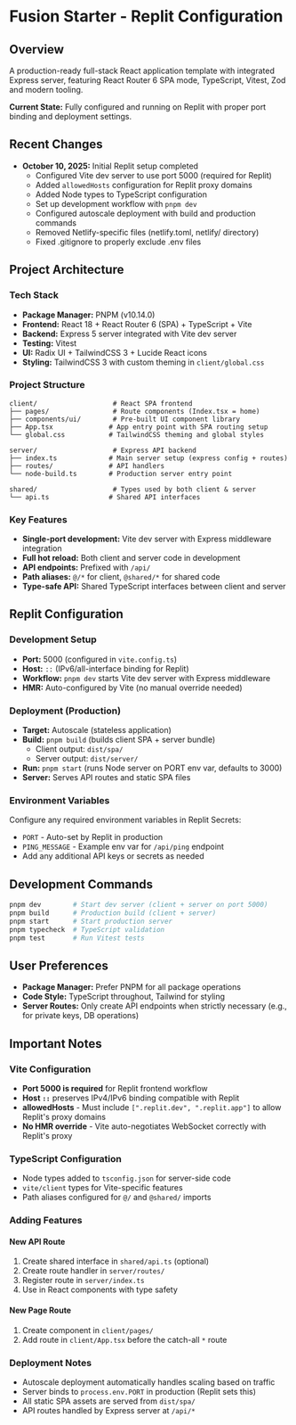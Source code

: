 # Fusion Starter - Replit Configuration

## Overview
A production-ready full-stack React application template with integrated Express server, featuring React Router 6 SPA mode, TypeScript, Vitest, Zod and modern tooling.

**Current State:** Fully configured and running on Replit with proper port binding and deployment settings.

## Recent Changes
- **October 10, 2025:** Initial Replit setup completed
  - Configured Vite dev server to use port 5000 (required for Replit)
  - Added `allowedHosts` configuration for Replit proxy domains
  - Added Node types to TypeScript configuration
  - Set up development workflow with `pnpm dev`
  - Configured autoscale deployment with build and production commands
  - Removed Netlify-specific files (netlify.toml, netlify/ directory)
  - Fixed .gitignore to properly exclude .env files

## Project Architecture

### Tech Stack
- **Package Manager:** PNPM (v10.14.0)
- **Frontend:** React 18 + React Router 6 (SPA) + TypeScript + Vite
- **Backend:** Express 5 server integrated with Vite dev server
- **Testing:** Vitest
- **UI:** Radix UI + TailwindCSS 3 + Lucide React icons
- **Styling:** TailwindCSS 3 with custom theming in `client/global.css`

### Project Structure
```
client/                   # React SPA frontend
├── pages/                # Route components (Index.tsx = home)
├── components/ui/        # Pre-built UI component library
├── App.tsx              # App entry point with SPA routing setup
└── global.css           # TailwindCSS theming and global styles

server/                   # Express API backend
├── index.ts             # Main server setup (express config + routes)
├── routes/              # API handlers
└── node-build.ts        # Production server entry point

shared/                   # Types used by both client & server
└── api.ts               # Shared API interfaces
```

### Key Features
- **Single-port development:** Vite dev server with Express middleware integration
- **Full hot reload:** Both client and server code in development
- **API endpoints:** Prefixed with `/api/`
- **Path aliases:** `@/*` for client, `@shared/*` for shared code
- **Type-safe API:** Shared TypeScript interfaces between client and server

## Replit Configuration

### Development Setup
- **Port:** 5000 (configured in `vite.config.ts`)
- **Host:** `::` (IPv6/all-interface binding for Replit)
- **Workflow:** `pnpm dev` starts Vite dev server with Express middleware
- **HMR:** Auto-configured by Vite (no manual override needed)

### Deployment (Production)
- **Target:** Autoscale (stateless application)
- **Build:** `pnpm build` (builds client SPA + server bundle)
  - Client output: `dist/spa/`
  - Server output: `dist/server/`
- **Run:** `pnpm start` (runs Node server on PORT env var, defaults to 3000)
- **Server:** Serves API routes and static SPA files

### Environment Variables
Configure any required environment variables in Replit Secrets:
- `PORT` - Auto-set by Replit in production
- `PING_MESSAGE` - Example env var for `/api/ping` endpoint
- Add any additional API keys or secrets as needed

## Development Commands

```bash
pnpm dev        # Start dev server (client + server on port 5000)
pnpm build      # Production build (client + server)
pnpm start      # Start production server
pnpm typecheck  # TypeScript validation
pnpm test       # Run Vitest tests
```

## User Preferences
- **Package Manager:** Prefer PNPM for all package operations
- **Code Style:** TypeScript throughout, Tailwind for styling
- **Server Routes:** Only create API endpoints when strictly necessary (e.g., for private keys, DB operations)

## Important Notes

### Vite Configuration
- **Port 5000 is required** for Replit frontend workflow
- **Host `::`** preserves IPv4/IPv6 binding compatible with Replit
- **allowedHosts** - Must include `[".replit.dev", ".replit.app"]` to allow Replit's proxy domains
- **No HMR override** - Vite auto-negotiates WebSocket correctly with Replit's proxy

### TypeScript Configuration
- Node types added to `tsconfig.json` for server-side code
- `vite/client` types for Vite-specific features
- Path aliases configured for `@/` and `@shared/` imports

### Adding Features

#### New API Route
1. Create shared interface in `shared/api.ts` (optional)
2. Create route handler in `server/routes/`
3. Register route in `server/index.ts`
4. Use in React components with type safety

#### New Page Route
1. Create component in `client/pages/`
2. Add route in `client/App.tsx` before the catch-all `*` route

### Deployment Notes
- Autoscale deployment automatically handles scaling based on traffic
- Server binds to `process.env.PORT` in production (Replit sets this)
- All static SPA assets are served from `dist/spa/`
- API routes handled by Express server at `/api/*`
